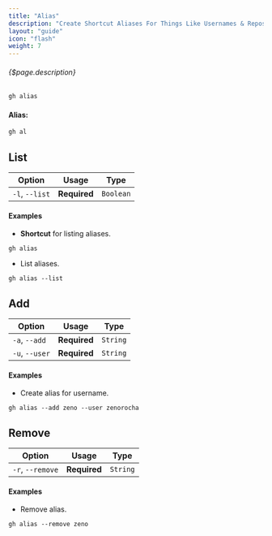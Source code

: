 ```yaml
---
title: "Alias"
description: "Create Shortcut Aliases For Things Like Usernames & Repositories"
layout: "guide"
icon: "flash"
weight: 7
---
```


###### {$page.description}

<article id="1">

```javascript
gh alias
```

#### Alias:

```javascript
gh al
```

## List

Option            | Usage        | Type
---               | ---          | ---
`-l`, `--list`    | **Required** | `Boolean`

#### Examples

* **Shortcut** for listing aliases.

```shell
gh alias
```

* List aliases.

```shell
gh alias --list
```
</article>


<article id="2">

## Add

Option            | Usage        | Type
---               | ---          | ---
`-a`, `--add`     | **Required** | `String`
`-u`, `--user`    | **Required** | `String`

#### Examples

* Create alias for username.

```shell
gh alias --add zeno --user zenorocha
```


</article>


<article id="3">

## Remove

Option            | Usage        | Type
---               | ---          | ---
`-r`, `--remove`  | **Required** | `String`

#### Examples

* Remove alias.

```shell
gh alias --remove zeno
```
</article>
